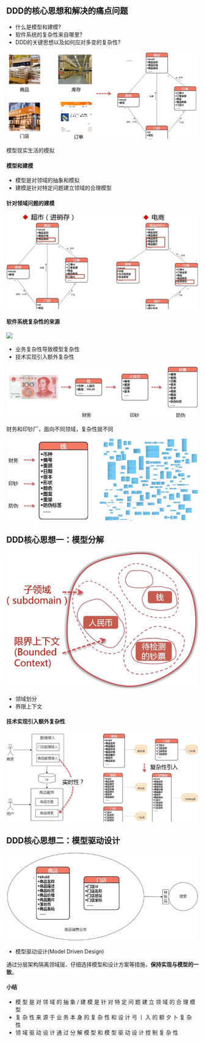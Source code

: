 ## DDD的核心思想和解决的痛点问题 

* 什么是模型和建模?
* 软件系统的复杂性来自哪里?
* DDD的关键思想以及如何应对多变的复杂性?

![](../../../assets/img/2022-07-17/fast_16-55-39.png)

模型现实生活的模拟

#### 模型和建模

* 模型是对领域的抽象和模拟
* 建模是针对特定问题建立领域的合理模型

#### 针对领域问题的建模

![](../../../assets/img/2022-07-17/fast_17-00-04.png)

#### 软件系统复杂性的来源

![](../F:\code_reference\AoLyu.github.io\docs\assets\img\2022-07-17\fast_17-01-19.png)

* 业务复杂性导致模型复杂性
* 技术实现引入额外复杂性

![](../../../assets/img/2022-07-17/fast_17-54-07.png)

财务和印钞厂，面向不同领域，复杂性就不同

![](../../../assets/img/2022-07-17/fast_17-55-25.png)

## DDD核心思想一：模型分解

![](../../../assets/img/2022-07-17/fast_17-57-41.png)

* 领域划分
* 界限上下文

####   技术实现引入额外复杂性

![](../../../assets/img/2022-07-17/fast_17-59-02.png)

 

## DDD核心思想二：模型驱动设计

![](../../../assets/img/2022-07-17/fast_18-02-01.png)

* 模型驱动设计(Model Driven Design)

 通过分层架构隔离领域层、仔细选择模型和设计方案等措施，**保持实现与模型的一致**。



#### 小结

* 模 型 是 对 领 域 的 抽 象 / 建 模 是 针 对 特 定 问 题 建 立 领 域 的 合 理 模 型
* 复 杂 性 来 源 于 业 务 本 身 的 复 杂 性 和 设 计 弓 丨 入 的 额 夕 卜 复 杂 性
* 领 域 驱 动 设 计 通 过 分 解 模 型 和 模 型 驱 动 设 计 控 制 复 杂 性
